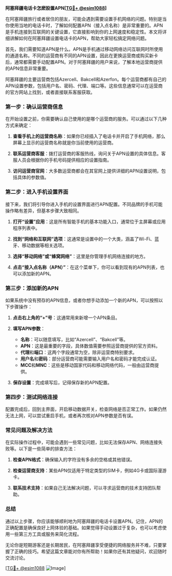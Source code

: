 **阿塞拜疆电话卡怎麽設置APN[[TG💪+ @esim1088](https://t.me/s/esim1088)]**

在阿塞拜疆旅行或者居住的朋友，可能会遇到需要设置手机网络的问题。特别是当你使用当地的电话卡时，了解如何配置APN（接入点名称）是非常重要的。APN是手机连接到互联网的关键设置，它直接影响到你的上网速度和稳定性。本文将详细讲解如何在阿塞拜疆设置电话卡的APN，帮助大家轻松搞定网络问题。

首先，我们需要知道APN是什么。APN是手机通过移动网络访问互联网时所使用的通道名称。不同的运营商有不同的APN设置，因此在更换运营商或购买新卡后，通常都需要手动配置APN。对于阿塞拜疆的用户来说，了解本地运营商提供的APN信息非常重要。

阿塞拜疆的主要运营商包括Azercell、Bakcell和Azerfon。每个运营商都有自己的APN设置参数，包括用户名、密码、代理、端口等。这些信息通常可以在运营商的官方网站上找到，或者直接联系客服获取。

### 第一步：确认运营商信息

在开始设置之前，你需要确认自己使用的是哪个运营商的服务。可以通过以下几种方式来确定：

1. **查看手机上的运营商名称**：如果你已经插入了电话卡并开启了手机网络，那么屏幕上显示的运营商名称就是你当前使用的运营商。
   
2. **联系运营商客服**：拨打运营商的客服热线，询问关于APN设置的具体信息。客服人员会根据你的手机号码提供相应的设置指南。

3. **访问运营商官网**：大多数运营商都会在其官网上提供详细的APN设置说明，包括具体的参数值。

### 第二步：进入手机设置界面

接下来，我们将引导你进入手机的设置界面进行APN配置。不同品牌的手机可能操作略有差异，但基本步骤大致相同。

1. **打开“设置”应用**：这是所有智能手机的基本功能入口，通常位于主屏幕或应用程序列表中。

2. **找到“网络和互联网”选项**：这通常是设置中的一个大类，涵盖了Wi-Fi、蓝牙、移动数据等相关选项。

3. **选择“移动网络”或“蜂窝网络”**：这里是你管理手机网络连接的地方。

4. **点击“接入点名称（APN）”**：在这个菜单下，你可以看到现有的APN列表，也可以添加新的APN。

### 第三步：添加新的APN

如果系统中没有预存的APN信息，或者你想手动添加一个新的APN，可以按照以下步骤操作：

1. **点击右上角的“+”号**：这通常用来新增一个APN条目。

2. **填写APN参数**：
   - **名称**：可以随意填写，比如“Azercell”、“Bakcell”等。
   - **APN**：这是最重要的字段，具体数值需要参照运营商提供的官方资料。
   - **代理**和**端口**：这两个字段通常为空，除非运营商特别要求。
   - **用户名**和**密码**：部分运营商可能需要输入用户名和密码才能完成认证。
   - **MCC**和**MNC**：这些是移动国家代码和移动网络代码，一般由运营商提供。

3. **保存设置**：完成填写后，记得保存新的APN配置。

### 第四步：测试网络连接

配置完成后，回到主界面，开启移动数据开关，检查网络是否正常工作。如果仍然无法上网，可以尝试重启手机，或者再次核对APN参数是否有误。

### 常见问题及解决方法

在实际操作过程中，可能会遇到一些常见问题，比如无法保存APN、网络连接失败等。以下是一些简单的排查方法：

1. **检查APN格式**：确保输入的字符没有多余的空格或其他错误。
   
2. **检查运营商支持**：某些APN仅适用于特定类型的SIM卡，例如4G卡或国际漫游卡。

3. **联系技术支持**：如果自己无法解决问题，可以寻求运营商的技术支持团队帮助。

### 总结

通过以上步骤，你应该能够顺利地为阿塞拜疆的电话卡设置APN。记住，APN的正确配置是确保良好上网体验的基础。如果觉得手动设置过于复杂，也可以考虑使用一些第三方工具或服务来简化流程。

无论你是短期游客还是长期居民，在阿塞拜疆享受便捷的网络服务并不难，只要掌握了正确的技巧。希望这篇文章能对你有所帮助！如果你还有其他疑问，欢迎随时交流讨论。

[[TG💪+ @esim1088](https://t.me/s/esim1088) ![Image](https://i.postimg.cc/4NQfJmqS/Snipaste-2025-05-13-00-14-12.png)]